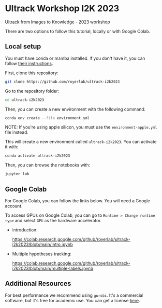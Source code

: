 # Ultrack Workshop I2K 2023

[Ultrack](https://github.com/royerlab/ultrack) from Images to Knowledge - 2023 workshop

There are two options to follow this tutorial, locally or with Google Colab.

## Local setup

You must have conda or mamba installed. If you don't have it, you can follow [their instructions](https://mamba.readthedocs.io/en/latest/mamba-installation.html#mamba-install).

First, clone this repository:

```bash
git clone https://github.com/royerlab/ultrack-i2k2023
```

Go to the repository folder:

```bash
cd ultrack-i2k2023
```

Then, you can create a new environment with the following command:

```bash
conda env create --file environment.yml
```

NOTE: If you're using apple silicon, you must use the `environment-apple.yml` file instead.

This will create a new environment called `ultrack-i2k2023`. You can activate it with:

```bash
conda activate ultrack-i2k2023
```

Then, you can browse the notebooks with:

```bash
jupyter lab
```

## Google Colab

For Google Colab, you can follow the links below. You will need a Google account.

To access GPUs on Google Colab, you can go to `Runtime > Change runtime type` and select `GPU` as the hardware accelerator.

- Introduction:

    https://colab.research.google.com/github/royerlab/ultrack-i2k2023/blob/main/intro.ipynb

- Multiple hypotheses tracking:

    https://colab.research.google.com/github/royerlab/ultrack-i2k2023/blob/main/multiple-labels.ipynb


## Additional Resources

For best performance we recommend using `gurobi`. It's a commercial software, but it's free for academic use. You can get a license [here](https://www.gurobi.com/academia/academic-program-and-licenses/).
